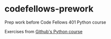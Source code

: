 # codefellows-prework

Prep work before Code Fellows 401 Python course

Exercises from [Github's Python course](https://www.codecademy.com/learn/python)
